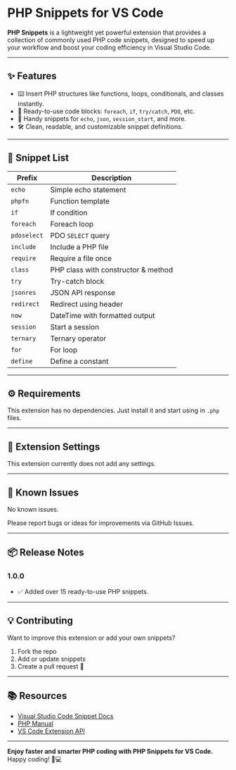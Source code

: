 # PHP Snippets for VS Code

**PHP Snippets** is a lightweight yet powerful extension that provides a collection of commonly used PHP code snippets, designed to speed up your workflow and boost your coding efficiency in Visual Studio Code.

---

## ✨ Features

- ⌨️ Insert PHP structures like functions, loops, conditionals, and classes instantly.
- 🔁 Ready-to-use code blocks: `foreach`, `if`, `try/catch`, `PDO`, etc.
- 🧩 Handy snippets for `echo`, `json`, `session_start`, and more.
- 🛠 Clean, readable, and customizable snippet definitions.

---

## 🚀 Snippet List

| Prefix       | Description                          |
|--------------|--------------------------------------|
| `echo`       | Simple echo statement                |
| `phpfn`      | Function template                    |
| `if`         | If condition                         |
| `foreach`    | Foreach loop                         |
| `pdoselect`  | PDO `SELECT` query                   |
| `include`    | Include a PHP file                   |
| `require`    | Require a file once                  |
| `class`      | PHP class with constructor & method  |
| `try`        | Try-catch block                      |
| `jsonres`    | JSON API response                    |
| `redirect`   | Redirect using header                |
| `now`        | DateTime with formatted output       |
| `session`    | Start a session                      |
| `ternary`    | Ternary operator                     |
| `for`        | For loop                             |
| `define`     | Define a constant                    |

---

## ⚙️ Requirements

This extension has no dependencies. Just install it and start using in `.php` files.

---

## 🔧 Extension Settings

This extension currently does not add any settings.

---

## 🐞 Known Issues

No known issues.

Please report bugs or ideas for improvements via GitHub Issues.

---

## 📦 Release Notes

### 1.0.0

- ✅ Added over 15 ready-to-use PHP snippets.

---

## 💡 Contributing

Want to improve this extension or add your own snippets?

1. Fork the repo
2. Add or update snippets
3. Create a pull request 🚀

---

## 📚 Resources

- [Visual Studio Code Snippet Docs](https://code.visualstudio.com/docs/editor/userdefinedsnippets)
- [PHP Manual](https://www.php.net/manual/en/)
- [VS Code Extension API](https://code.visualstudio.com/api)

---

**Enjoy faster and smarter PHP coding with PHP Snippets for VS Code.**  
Happy coding! 🐘💻
